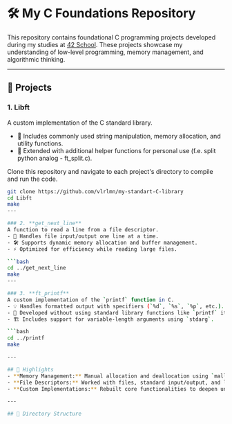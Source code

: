 # 🛠️ My C Foundations Repository

This repository contains foundational C programming projects developed during my studies at [42 School](https://42.fr/). These projects showcase my understanding of low-level programming, memory management, and algorithmic thinking.

---

## 🚀 Projects

### 1. **Libft**  
A custom implementation of the C standard library.  
- 📌 Includes commonly used string manipulation, memory allocation, and utility functions.  
- 🧵 Extended with additional helper functions for personal use (f.e. split python analog - ft_split.c).

Clone this repository and navigate to each project's directory to compile and run the code.

```bash
git clone https://github.com/vlrlmn/my-standart-C-library
cd Libft
make
---

### 2. **get_next_line**  
A function to read a line from a file descriptor.  
- 📂 Handles file input/output one line at a time.  
- 🛠️ Supports dynamic memory allocation and buffer management.  
- ⚡ Optimized for efficiency while reading large files.

```bash
cd ../get_next_line
make
---

### 3. **ft_printf**  
A custom implementation of the `printf` function in C.  
- 💡 Handles formatted output with specifiers (`%d`, `%s`, `%p`, etc.).  
- 🔧 Developed without using standard library functions like `printf` itself.  
- 🏗️ Includes support for variable-length arguments using `stdarg`.

```bash
cd ../printf
make

---

## 🌟 Highlights
- **Memory Management:** Manual allocation and deallocation using `malloc` and `free`.
- **File Descriptors:** Worked with files, standard input/output, and low-level I/O operations.
- **Custom Implementations:** Rebuilt core functionalities to deepen understanding of C.

---

## 📂 Directory Structure
